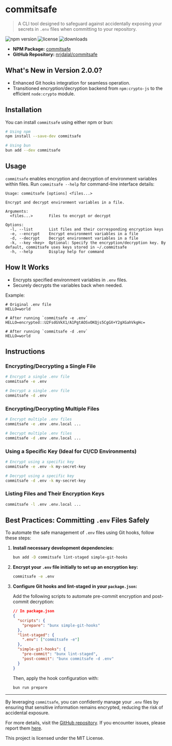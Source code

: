 # commitsafe

> A CLI tool designed to safeguard against accidentally exposing your secrets in `.env` files when committing to your repository.

![npm version](https://img.shields.io/npm/v/commitsafe)
![license](https://img.shields.io/npm/l/commitsafe)
![downloads](https://img.shields.io/npm/dt/commitsafe)

- **NPM Package:** [commitsafe](https://www.npmjs.com/package/commitsafe)
- **GitHub Repository:** [nrjdalal/commitsafe](https://github.com/nrjdalal/commitsafe)

## What's New in Version 2.0.0?

- Enhanced Git hooks integration for seamless operation.
- Transitioned encryption/decryption backend from `npm:crypto-js` to the efficient `node:crypto` module.

## Installation

You can install `commitsafe` using either npm or bun:

```bash
# Using npm
npm install --save-dev commitsafe
```

```bash
# Using bun
bun add --dev commitsafe
```

## Usage

`commitsafe` enables encryption and decryption of environment variables within files. Run `commitsafe --help` for command-line interface details:

```
Usage: commitsafe [options] <files...>

Encrypt and decrypt environment variables in a file.

Arguments:
  <files...>       Files to encrypt or decrypt

Options:
  -l, --list       List files and their corresponding encryption keys
  -e, --encrypt    Encrypt environment variables in a file
  -d, --decrypt    Decrypt environment variables in a file
  -k, --key <key>  Optional: Specify the encryption/decryption key. By default, commitsafe uses keys stored in ~/.commitsafe
  -h, --help       Display help for command
```

## How It Works

- Encrypts specified environment variables in `.env` files.
- Securely decrypts the variables back when needed.

Example:

```env
# Original .env file
HELLO=world

# After running `commitsafe -e .env`
HELLO=encrypted::U2FsdGVkX1/A1PgtAOSvOKQjs5CgGX+Y2gXGahVkgHc=

# After running `commitsafe -d .env`
HELLO=world
```

## Instructions

### Encrypting/Decrypting a Single File

```bash
# Encrypt a single .env file
commitsafe -e .env

# Decrypt a single .env file
commitsafe -d .env
```

### Encrypting/Decrypting Multiple Files

```bash
# Encrypt multiple .env files
commitsafe -e .env .env.local ...

# Decrypt multiple .env files
commitsafe -d .env .env.local ...
```

### Using a Specific Key (Ideal for CI/CD Environments)

```bash
# Encrypt using a specific key
commitsafe -e .env -k my-secret-key

# Decrypt using a specific key
commitsafe -d .env -k my-secret-key
```

### Listing Files and Their Encryption Keys

```bash
commitsafe -l .env .env.local ...
```

## Best Practices: Committing `.env` Files Safely

To automate the safe management of `.env` files using Git hooks, follow these steps:

1. **Install necessary development dependencies:**

   ```bash
   bun add -D commitsafe lint-staged simple-git-hooks
   ```

2. **Encrypt your `.env` file initially to set up an encryption key:**

   ```bash
   commitsafe -e .env
   ```

3. **Configure Git hooks and lint-staged in your `package.json`:**

   Add the following scripts to automate pre-commit encryption and post-commit decryption:

   ```json
   // In package.json
   {
     "scripts": {
       "prepare": "bunx simple-git-hooks"
     },
     "lint-staged": {
       ".env": ["commitsafe -e"]
     },
     "simple-git-hooks": {
       "pre-commit": "bunx lint-staged",
       "post-commit": "bunx commitsafe -d .env"
     }
   }
   ```

   Then, apply the hook configuration with:

   ```bash
   bun run prepare
   ```

---

By leveraging `commitsafe`, you can confidently manage your `.env` files by ensuring that sensitive information remains encrypted, reducing the risk of accidental exposure.

For more details, visit the [GitHub repository](https://github.com/nrjdalal/commitsafe). If you encounter issues, please report them [here](https://github.com/nrjdalal/commitsafe/issues).

This project is licensed under the MIT License.
